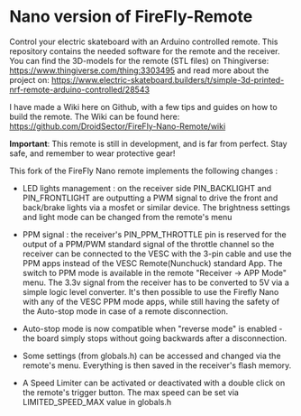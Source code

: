 # Nano version of FireFly-Remote

Control your electric skateboard with an Arduino controlled remote. This repository contains the needed software for the remote and the receiver. You can find the 3D-models for the remote (STL files) on Thingiverse: https://www.thingiverse.com/thing:3303495 and read more about the project on: https://www.electric-skateboard.builders/t/simple-3d-printed-nrf-remote-arduino-controlled/28543

I have made a Wiki here on Github, with a few tips and guides on how to build the remote. The Wiki can be found here: https://github.com/DroidSector/FireFly-Nano-Remote/wiki

**Important**: This remote is still in development, and is far from perfect. Stay safe, and remember to wear protective gear!


This fork of the FireFly Nano remote implements the following changes :

- LED lights management : on the receiver side PIN_BACKLIGHT and PIN_FRONTLIGHT are outputting a PWM signal to drive the front and back/brake lights via a mosfet or similar device. The brightness settings and light mode can be changed from the remote's menu

- PPM signal : the receiver's PIN_PPM_THROTTLE pin is reserved for the output of a PPM/PWM standard signal of the throttle channel so the receiver can be connected to the VESC with the 3-pin cable and use the PPM apps instead of the VESC Remote(Nunchuck) standard App. The switch to PPM mode is available in the remote "Receiver -> APP Mode" menu. The 3.3v signal from the receiver has to be converted to 5V via a simple logic level converter. It's then possible to use the Firefly Nano with any of the VESC PPM mode apps, while still having the safety of the Auto-stop mode in case of a remote disconnection.

- Auto-stop mode is now compatible when "reverse mode" is enabled - the board simply stops without going backwards after a disconnection.

- Some settings (from globals.h) can be accessed and changed via the remote's menu. Everything is then saved in the receiver's flash memory.

- A Speed Limiter can be activated or deactivated with a double click on the remote's trigger button. The max speed can be set via LIMITED_SPEED_MAX value in globals.h
